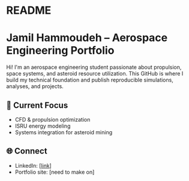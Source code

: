 # README
# Jamil Hammoudeh – Aerospace Engineering Portfolio

Hi! I'm an aerospace engineering student passionate about propulsion, space systems,
and asteroid resource utilization. This GitHub is where I build my technical foundation
and publish reproducible simulations, analyses, and projects.

## 🧭 Current Focus
- CFD & propulsion optimization
- ISRU energy modeling
- Systems integration for asteroid mining

## 🌐 Connect
- LinkedIn: [[link](https://www.linkedin.com/in/jamilhammoudeh/)]
- Portfolio site: [need to make on]
